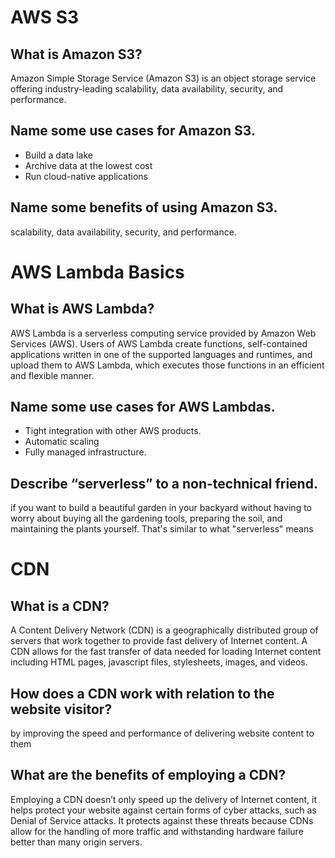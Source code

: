 # AWS S3

## What is Amazon S3?
Amazon Simple Storage Service (Amazon S3) is an object storage service offering industry-leading scalability, data availability, security, and performance.


## Name some use cases for Amazon S3.

- Build a data lake
- Archive data at the lowest cost
- Run cloud-native applications

## Name some benefits of using Amazon S3.

scalability, data availability, security, and performance.


# AWS Lambda Basics

## What is AWS Lambda?
AWS Lambda is a serverless computing service provided by Amazon Web Services (AWS). Users of AWS Lambda create functions, self-contained applications written in one of the supported languages and runtimes, and upload them to AWS Lambda, which executes those functions in an efficient and flexible manner.

## Name some use cases for AWS Lambdas.

- Tight integration with other AWS products.
- Automatic scaling
- Fully managed infrastructure.

## Describe “serverless” to a non-technical friend.
 if you want to build a beautiful garden in your backyard without having to worry about buying all the gardening tools, preparing the soil, and maintaining the plants yourself. That's similar to what "serverless" means

# CDN


## What is a CDN?
A Content Delivery Network (CDN) is a geographically distributed group of servers that work together to provide fast delivery of Internet content. A CDN allows for the fast transfer of data needed for loading Internet content including HTML pages, javascript files, stylesheets, images, and videos.

## How does a CDN work with relation to the website visitor?
 by improving the speed and performance of delivering website content to them

## What are the benefits of employing a CDN?
Employing a CDN doesn’t only speed up the delivery of Internet content, it helps protect your website against certain forms of cyber attacks, such as Denial of Service attacks. It protects against these threats because CDNs allow for the handling of more traffic and withstanding hardware failure better than many origin servers. 